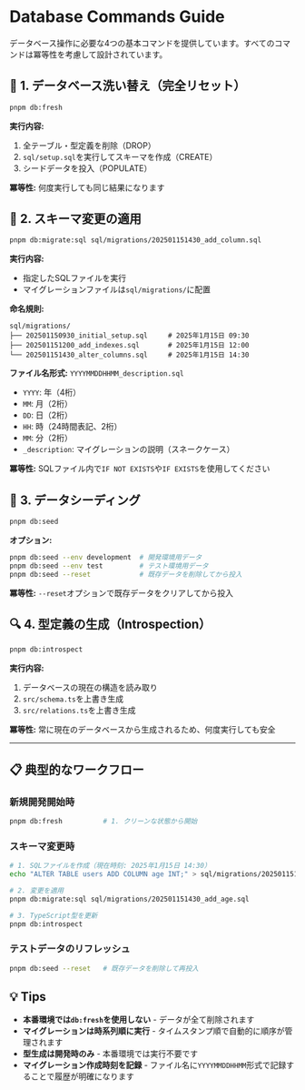 # Database Commands Guide

データベース操作に必要な4つの基本コマンドを提供しています。すべてのコマンドは冪等性を考慮して設計されています。

## 🔄 1. データベース洗い替え（完全リセット）

```bash
pnpm db:fresh
```

**実行内容:**
1. 全テーブル・型定義を削除（DROP）
2. `sql/setup.sql`を実行してスキーマを作成（CREATE）  
3. シードデータを投入（POPULATE）

**冪等性:** 何度実行しても同じ結果になります

## 📝 2. スキーマ変更の適用

```bash
pnpm db:migrate:sql sql/migrations/202501151430_add_column.sql
```

**実行内容:**
- 指定したSQLファイルを実行
- マイグレーションファイルは`sql/migrations/`に配置

**命名規則:**
```
sql/migrations/
├── 202501150930_initial_setup.sql     # 2025年1月15日 09:30
├── 202501151200_add_indexes.sql       # 2025年1月15日 12:00
└── 202501151430_alter_columns.sql     # 2025年1月15日 14:30
```

**ファイル名形式:** `YYYYMMDDHHMM_description.sql`
- `YYYY`: 年（4桁）
- `MM`: 月（2桁）
- `DD`: 日（2桁）
- `HH`: 時（24時間表記、2桁）
- `MM`: 分（2桁）
- `_description`: マイグレーションの説明（スネークケース）

**冪等性:** SQLファイル内で`IF NOT EXISTS`や`IF EXISTS`を使用してください

## 🌱 3. データシーディング

```bash
pnpm db:seed
```

**オプション:**
```bash
pnpm db:seed --env development  # 開発環境用データ
pnpm db:seed --env test         # テスト環境用データ
pnpm db:seed --reset            # 既存データを削除してから投入
```

**冪等性:** `--reset`オプションで既存データをクリアしてから投入

## 🔍 4. 型定義の生成（Introspection）

```bash
pnpm db:introspect
```

**実行内容:**
1. データベースの現在の構造を読み取り
2. `src/schema.ts`を上書き生成
3. `src/relations.ts`を上書き生成

**冪等性:** 常に現在のデータベースから生成されるため、何度実行しても安全

---

## 📋 典型的なワークフロー

### 新規開発開始時
```bash
pnpm db:fresh          # 1. クリーンな状態から開始
```

### スキーマ変更時
```bash
# 1. SQLファイルを作成（現在時刻: 2025年1月15日 14:30）
echo "ALTER TABLE users ADD COLUMN age INT;" > sql/migrations/202501151430_add_age.sql

# 2. 変更を適用
pnpm db:migrate:sql sql/migrations/202501151430_add_age.sql

# 3. TypeScript型を更新
pnpm db:introspect
```

### テストデータのリフレッシュ
```bash
pnpm db:seed --reset   # 既存データを削除して再投入
```

## 💡 Tips

- **本番環境では`db:fresh`を使用しない** - データが全て削除されます
- **マイグレーションは時系列順に実行** - タイムスタンプ順で自動的に順序が管理されます
- **型生成は開発時のみ** - 本番環境では実行不要です
- **マイグレーション作成時刻を記録** - ファイル名に`YYYYMMDDHHMM`形式で記録することで履歴が明確になります
